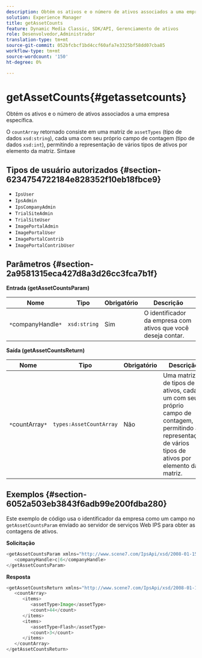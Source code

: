 ```yaml
---
description: Obtém os ativos e o número de ativos associados a uma empresa específica.
solution: Experience Manager
title: getAssetCounts
feature: Dynamic Media Classic, SDK/API, Gerenciamento de ativos
role: Desenvolvedor,Administrador
translation-type: tm+mt
source-git-commit: 052bfcbcf1bd4ccf60afa7e3325bf58dd07cba85
workflow-type: tm+mt
source-wordcount: '150'
ht-degree: 0%

---
```



# getAssetCounts{#getassetcounts}

Obtém os ativos e o número de ativos associados a uma empresa específica.

O `countArray` retornado consiste em uma matriz de `assetTypes` (tipo de dados `xsd:string`), cada uma com seu próprio campo de contagem (tipo de dados `xsd:int`), permitindo a representação de vários tipos de ativos por elemento da matriz.
Sintaxe

## Tipos de usuário autorizados {#section-6234754722184e828352f10eb18fbce9}

* `IpsUser`
* `IpsAdmin`
* `IpsCompanyAdmin`
* `TrialSiteAdmin`
* `TrialSiteUser`
* `ImagePortalAdmin`
* `ImagePortalUser`
* `ImagePortalContrib`
* `ImagePortalContribUser`

## Parâmetros {#section-2a9581315eca427d8a3d26cc3fca7b1f}

**Entrada (getAssetCountsParam)**

| Nome | Tipo | Obrigatório | Descrição |
|---|---|---|---|
| `*`companyHandle`*` | `xsd:string` | Sim | O identificador da empresa com ativos que você deseja contar. |

**Saída (getAssetCountsReturn)**

| Nome | Tipo | Obrigatório | Descrição |
|---|---|---|---|
| `*`countArray`*` | `types:AssetCountArray` | Não | Uma matriz de tipos de ativos, cada um com seu próprio campo de contagem, permitindo a representação de vários tipos de ativos por elemento da matriz. |

## Exemplos {#section-6052a503eb3843f6adb99e200fdba280}

Este exemplo de código usa o identificador da empresa como um campo no `getAssetCountsParam` enviado ao servidor de serviços Web IPS para obter as contagens de ativos.

**Solicitação**

```java
<getAssetCountsParam xmlns="http://www.scene7.com/IpsApi/xsd/2008-01-15">
   <companyHandle>c|6</companyHandle>
</getAssetCountsParam>
```

**Resposta**

```java
<getAssetCountsReturn xmlns="http://www.scene7.com/IpsApi/xsd/2008-01-15">
   <countArray>
      <items>
         <assetType>Image</assetType>
         <count>44</count>
      </items>
      <items>
         <assetType>Flash</assetType>
         <count>3</count>
      </items>
   </countArray>
</getAssetCountsReturn>
```

